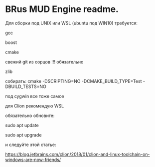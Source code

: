 # BRus MUD Engine readme.
Для сборки под UNIX или WSL  (ubuntu под WIN10) требуется:

gcc

boost

cmake

свежий git из сорцов !!! обязательно

zlib

собирать: cmake -DSCRIPTING=NO -DCMAKE_BUILD_TYPE=Test -DBUILD_TESTS=NO

под cygwin все тоже самое

для Clion рекомендую WSL

обязательно обновите:

sudo apt update

sudo apt upgrade

и следуйте этой статье:

https://blog.jetbrains.com/clion/2018/01/clion-and-linux-toolchain-on-windows-are-now-friends/
